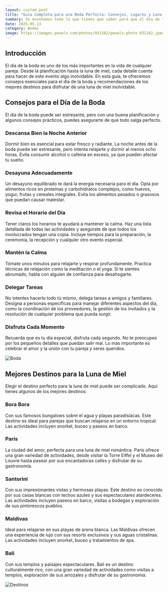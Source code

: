 ```yaml
---
layout: custom_post
title: "Guía Completa para una Boda Perfecta: Consejos, Lugares y Luna de Miel"
summary: Te enseñamos todo lo que tienes que saber para que el día de tu boda se el día más especial de tu vida.
date: 2025-05-13
category: Bodas
image: https://images.pexels.com/photos/931162/pexels-photo-931162.jpeg?auto=compress&cs=tinysrgb&w=1260&h=750&dpr=2
---
```


## Introducción

El día de la boda es uno de los más importantes en la vida de cualquier pareja. Desde la planificación hasta la luna de miel, cada detalle cuenta para hacer de este evento algo inolvidable. En esta guía, te ofrecemos consejos esenciales para el día de la boda y recomendaciones de los mejores destinos para disfrutar de una luna de miel inolvidable.

## Consejos para el Día de la Boda

El día de la boda puede ser estresante, pero con una buena planificación y algunos consejos prácticos, puedes asegurarte de que todo salga perfecto.

### Descansa Bien la Noche Anterior

Dormir bien es esencial para estar fresco y radiante. La noche antes de la boda puede ser estresante, pero intenta relajarte y dormir al menos ocho horas. Evita consumir alcohol o cafeína en exceso, ya que pueden afectar tu sueño.

### Desayuna Adecuadamente

Un desayuno equilibrado te dará la energía necesaria para el día. Opta por alimentos ricos en proteínas y carbohidratos complejos, como huevos, yogur, frutas y cereales integrales. Evita los alimentos pesados o grasosos que puedan causar malestar.

### Revisa el Horario del Día

Tener claros los horarios te ayudará a mantener la calma. Haz una lista detallada de todas las actividades y asegúrate de que todos los involucrados tengan una copia. Incluye tiempos para la preparación, la ceremonia, la recepción y cualquier otro evento especial.

### Mantén la Calma

Tómate unos minutos para relajarte y respirar profundamente. Practica técnicas de relajación como la meditación o el yoga. Si te sientes abrumado, habla con alguien de confianza para desahogarte.

### Delegar Tareas

No intentes hacerlo todo tú mismo, delega tareas a amigos y familiares. Designa a personas específicas para manejar diferentes aspectos del día, como la coordinación de los proveedores, la gestión de los invitados y la resolución de cualquier problema que pueda surgir.

### Disfruta Cada Momento

Recuerda que es tu día especial, disfruta cada segundo. No te preocupes por los pequeños detalles que puedan salir mal. Lo más importante es celebrar el amor y la unión con tu pareja y seres queridos.

![Boda](https://images.pexels.com/photos/931162/pexels-photo-931162.jpeg?auto=compress&cs=tinysrgb&w=1260&h=750&dpr=2)

## Mejores Destinos para la Luna de Miel

Elegir el destino perfecto para la luna de miel puede ser complicado. Aquí tienes algunos de los mejores destinos:

### Bora Bora

Con sus famosos bungalows sobre el agua y playas paradisíacas. Este destino es ideal para parejas que buscan relajarse en un entorno tropical. Las actividades incluyen snorkel, buceo y paseos en barco.

### París

La ciudad del amor, perfecta para una luna de miel romántica. París ofrece una gran variedad de actividades, desde visitar la Torre Eiffel y el Museo del Louvre hasta pasear por sus encantadoras calles y disfrutar de su gastronomía.

### Santorini

Con sus impresionantes vistas y hermosas playas. Este destino es conocido por sus casas blancas con techos azules y sus espectaculares atardeceres. Las actividades incluyen paseos en barco, visitas a bodegas y exploración de sus pintorescos pueblos.

### Maldivas

Ideal para relajarse en sus playas de arena blanca. Las Maldivas ofrecen una experiencia de lujo con sus resorts exclusivos y sus aguas cristalinas. Las actividades incluyen snorkel, buceo y tratamientos de spa.

### Bali

Con sus templos y paisajes espectaculares. Bali es un destino culturalmente rico, con una gran variedad de actividades como visitas a templos, exploración de sus arrozales y disfrutar de su gastronomía.

![Destinos](https://images.pexels.com/photos/753626/pexels-photo-753626.jpeg?auto=compress&cs=tinysrgb&w=1260&h=750&dpr=2)

